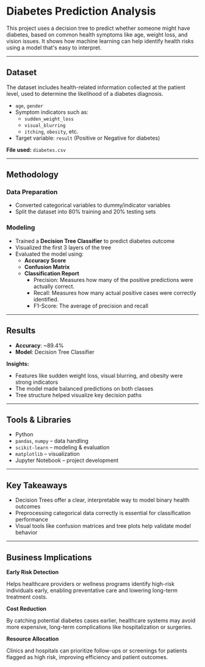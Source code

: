 # Diabetes Prediction Analysis
This project uses a decision tree to predict whether someone might have diabetes, based on common health symptoms like age, weight loss, and vision issues. It shows how machine learning can help identify health risks using a model that's easy to interpret.

---

## Dataset

The dataset includes health-related information collected at the patient level, used to determine the likelihood of a diabetes diagnosis.

- `age`, `gender`
- Symptom indicators such as:
  - `sudden_weight_loss`
  - `visual_blurring`
  - `itching`, `obesity`, etc.
- Target variable: `result` (Positive or Negative for diabetes)

**File used:** `diabetes.csv`

---

## Methodology

### Data Preparation
- Converted categorical variables to dummy/indicator variables
- Split the dataset into 80% training and 20% testing sets

### Modeling
- Trained a **Decision Tree Classifier** to predict diabetes outcome
- Visualized the first 3 layers of the tree
- Evaluated the model using:
  - **Accuracy Score**
  - **Confusion Matrix**
  - **Classification Report**
    - Precision: Measures how many of the positive predictions were actually correct.
    - Recall: Measures how many actual positive cases were correctly identified.
    - F1-Score: The average of precision and recall 

---

## Results

- **Accuracy**: ~89.4%
- **Model**: Decision Tree Classifier

**Insights:**
- Features like sudden weight loss, visual blurring, and obesity were strong indicators
- The model made balanced predictions on both classes
- Tree structure helped visualize key decision paths  

---

## Tools & Libraries

- Python
- `pandas`, `numpy` – data handling
- `scikit-learn` – modeling & evaluation
- `matplotlib` – visualization
- Jupyter Notebook – project development

---

## Key Takeaways

- Decision Trees offer a clear, interpretable way to model binary health outcomes
- Preprocessing categorical data correctly is essential for classification performance
- Visual tools like confusion matrices and tree plots help validate model behavior

---

## Business Implications
**Early Risk Detection**

Helps healthcare providers or wellness programs identify high-risk individuals early, enabling preventative care and lowering long-term treatment costs.

**Cost Reduction**

By catching potential diabetes cases earlier, healthcare systems may avoid more expensive, long-term complications like hospitalization or surgeries.

**Resource Allocation**

Clinics and hospitals can prioritize follow-ups or screenings for patients flagged as high risk, improving efficiency and patient outcomes.

